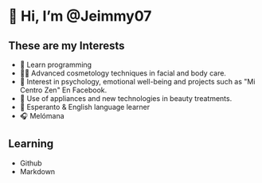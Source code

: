<!--- This is the title --->
# 👋 Hi, I’m @Jeimmy07
<!--- This is the body --->
<!--- Interest section --->
## These are my Interests
- 👀 Learn programming
- 🧖‍♀️ Advanced cosmetology techniques in facial and body care.
- 🧠 Interest in psychology, emotional well-being and projects such as "Mi Centro Zen" En Facebook.
- 🤖 Use of appliances and new technologies in beauty treatments.
- 💚 Esperanto & English language learner
- 🎧 Melómana

<!--- Learning Section --->
## Learning 
- Github
- Markdown
  
  
<!---
Jeimmy07/Jeimmy07 is a ✨ special ✨ repository because its `README.md` (this file) appears on your GitHub profile.
You can click the Preview link to take a look at your changes.
--->
<!---
Instructions
1. creade a subtitle for your interests 
2. Add more interests (at least two more) 
3. Add a new subtitle for learning
4. Inside your learning subtitle list with bullets github and markdown lenguage
5. Add comments for each section
--->
